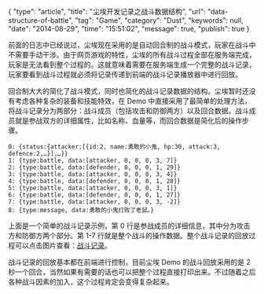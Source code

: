 {
    "type": "article",
    "title": "尘埃开发记录之战斗数据结构",
    "url": "data-structure-of-battle",
    "tag": "Game",
    "category": "Dust",
    "keywords": null,
    "date": "2014-08-29",
    "time": "15:51:02",
    "message": true,
    "publish": true
}

前面的日志中已经说过，尘埃现在采用的是自动回合制的战斗模式，玩家在战斗中不需要手动干涉。由于网页游戏的特性，尘埃的所有战斗过程全部在服务端完成，玩家是无法看到整个过程的。这就意味着需要在服务端生成一个完整的战斗记录，玩家要看到战斗过程就必须将记录传递到前端的战斗记录播放器中进行回放。

回合制大大的简化了战斗模式，同时也简化的战斗记录数据的结构。尘埃暂时还没有考虑各种复杂的装备和技能特效，在 Demo 中直接采用了最简单的处理方法，将战斗记录分为两部分：战斗成员（包括攻击和防御两方）以及回合数据。战斗成员就是参战双方的详细属性，比如名称、血量等，而回合数据是简化后的操作步骤。

```
0: {status:{attacker:[{id:2, name:勇敢的小鬼, hp:30, attack:3, defence:2,…}],…}}
1: {type:battle, data:[attacker, 0, 0, 0, 3, 7]}
2: {type:battle, data:[defender, 0, 0, 0, 1, 29]}
3: {type:battle, data:[attacker, 0, 0, 0, 3, 4]}
4: {type:battle, data:[defender, 0, 0, 0, 1, 28]}
5: {type:battle, data:[attacker, 0, 0, 0, 3, 1]}
6: {type:battle, data:[defender, 0, 0, 0, 1, 27]}
7: {type:battle, data:[attacker, 0, 0, 0, 3, -2]}
8: {type:message, data:勇敢的小鬼打败了老鼠。}
```

上面是一个简单的战斗记录示例，第 0 行是参战成员的详细信息，其中分为攻击方和防御方两个部分。第 1-7 行就是整个战斗的操作数据。整个战斗记录的回放过程可以点击图片查看：[战斗记录](http://ww2.sinaimg.cn/large/86e701f8gw1ejtkyk2521j20za0hm0v9.jpg)。

战斗记录的回放基本都在前端进行控制，目前尘埃 Demo 的战斗回放采用的是 2 秒一个回合，当然如果有需要的话也可以把整个过程直接打印出来。不过随着之后各种战斗因素的加入，这个过程肯定会变得复杂起来。 
